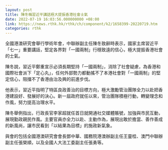 ```yaml
---
layout: post
title: 陳冬稱習近平講話極大提振香港社會士氣
date: 2022-07-19 16:03:56.000000000 +08:00
link: https://news.rthk.hk/rthk/ch/component/k2/1658399-20220719.htm
categories: rthk
---
```


全國港澳研究會舉行學術年會，中聯辦副主任陳冬致辭時表示，國家主席習近平「七一」重要講話，堅定各界對「一國兩制」行穩致遠的信心，極大提振香港社會的士氣。

陳冬說，習近平鄭重宣示必須長期堅持「一國兩制」，消除了社會疑慮，為香港和國際社會派下「定心丸」，任何外部勢力都動搖不了本港社會對「一國兩制」的堅定信心，阻擋不了香港由治及興的前進步伐。

他表示，習近平指明了特區良政善治的目標方向，極大激勵管治團隊全力以赴把香港建設好、發展好的決心。新一屆政府就任以來，管治團隊積極行動，轉變理念和作風，努力提高治理水平。

陳冬舉例指出，行政長官李家超就任首日就開通社交媒體賬號，加強與市民互動，展現勤政親民作風。主要官員亦全力以赴、主動作為，展現出敢於擔當、善作善成的新風尚，讓市民看到「以結果為目標」的施政新氣象。

與會的包括全國港澳研究會會長鄧中華、國務院港澳辦副主任王靈桂、澳門中聯辦副主任張榮順，以及全國人大法工委副主任張勇等。
